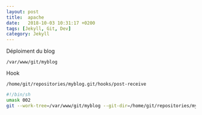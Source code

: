 ```yaml
---
layout: post
title:  apache
date:   2018-10-03 10:31:17 +0200
tags: [Jekyll, Git, Dev]
category: Jekyll
---
```


Déploiment du blog

	/var/www/git/myblog
	
Hook

	/home/git/repositories/myblog.git/hooks/post-receive

```sh
#!/bin/sh
umask 002
git --work-tree=/var/www/git/myblog --git-dir=/home/git/repositories/myblog.git checkout -f 
```
